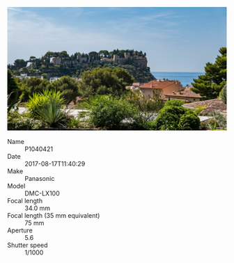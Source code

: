 [![P1040421](/photos/hd/P1040421.jpg)](/photos/full/P1040421.jpg?raw=true)

<dl>
  <dt>Name</dt>
  <dd>P1040421</dd>
  <dt>Date</dt>
  <dd>2017-08-17T11:40:29</dd>
  <dt>Make</dt>
  <dd>Panasonic</dd>
  <dt>Model</dt>
  <dd>DMC-LX100</dd>
  <dt>Focal length</dt>
  <dd>34.0 mm</dd>
  <dt>Focal length (35 mm equivalent)</dt>
  <dd>75 mm</dd>
  <dt>Aperture</dt>
  <dd>5.6</dd>
  <dt>Shutter speed</dt>
  <dd>1/1000</dd>
</dl>
